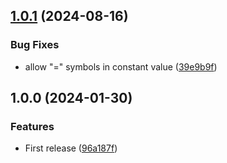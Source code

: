 ## [1.0.1](https://github.com/umanamente/n8n-nodes-globals/compare/v1.0.0...v1.0.1) (2024-08-16)


### Bug Fixes

* allow "=" symbols in constant value ([39e9b9f](https://github.com/umanamente/n8n-nodes-globals/commit/39e9b9ff45b8538fcf5c1ab697f1f3879a94cc7b))

## 1.0.0 (2024-01-30)


### Features

* First release ([96a187f](https://github.com/umanamente/n8n-nodes-globals/commit/96a187fd374963644a34be3b31d8207f7bf17c74))
